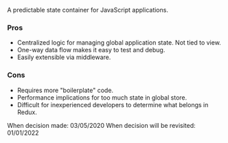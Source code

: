 A predictable state container for JavaScript applications.

### Pros
- Centralized logic for managing global application state. Not tied to view.
- One-way data flow makes it easy to test and debug.
- Easily extensible via middleware.

### Cons

- Requires more "boilerplate" code.
- Performance implications for too much state in global store.
- Difficult for inexperienced developers to determine what belongs in Redux.

When decision made: 03/05/2020
When decision will be revisited: 01/01/2022
